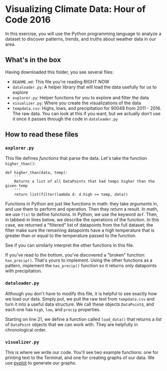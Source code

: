 # Visualizing Climate Data: Hour of Code 2016

In this exercise, you will use the Python programming language to analyze a dataset to discover patterns, trends, and truths about weather data in our area.

## What's in the box
Having downloaded this folder, you see several files:

* `README.md`: This file you're reading RIGHT NOW
* `dataloader.py`: A helper library that will load the data usefully for us to explore
* `explorer.py`: Helper functions for you to explore and filter the data
* `visualizer.py`: Where you create the visualizations of the data
* `tempdata.csv`: Highs, lows, and precipitation for 90049 from 2011 - 2016. The raw data. You can look at this if you want, but we actually don't use it once it passes through the code in `dataloader.py`

## How to read these files
### `explorer.py`
This file defines _functions_ that parse the data. Let's take the function `higher_than()`:

    def higher_than(data, temp):
        '''
        Returns a list of all DataPoints that had temps higher than the given temp
        '''
        return list(filter(lambda d: d.high >= temp, data))

Functions in Python are just like functions in math: they take _arguments_ in, and use them to perform and operation. Then they _return_ a result. In math, we use `f(x)` to define functions. In Python, we use the keyword `def`. Then, in tabbed-in lines below, we describe the operations of the function. In this case, we returned a "filtered" list of datapoints from the full dataset; the filter make sure the remaining datapoints have a high temperature that is greater than or equal to the temperature passed to the function.

See if you can similarly interpret the other functions in this file.

If you've read to the bottom, you've discovered a "broken" function: `has_precip()`. That's yours to implement. Using the other functions as a pattern, implement the `has_precip()` function so it returns only datapoints with precipitation.

### `dataloader.py`
Although you don't have to modify this file, it is helpful to see exactly how we load our data. Simply put, we pull the raw text from `tempdata.csv` and turn it into a useful data structure. We call these objects `DataPoint`s, and each one has `high`, `low`, and `precip` properties.

Starting on line 21, we define a function called `load_data()` that returns a _list_ of `DataPoint` objects that we can work with. They are helpfully in chronological order.

### `visualizer.py`
This is where we write our code. You'll see two example functions: one for printing text to the Terminal, and one for creating graphs of our data. We use [pyplot](http://matplotlib.org/users/pyplot_tutorial.html) to generate our graphs.
